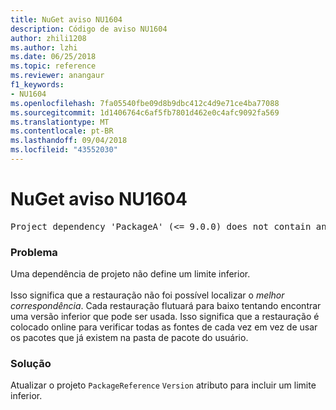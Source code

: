```yaml
---
title: NuGet aviso NU1604
description: Código de aviso NU1604
author: zhili1208
ms.author: lzhi
ms.date: 06/25/2018
ms.topic: reference
ms.reviewer: anangaur
f1_keywords:
- NU1604
ms.openlocfilehash: 7fa05540fbe09d8b9dbc412c4d9e71ce4ba77088
ms.sourcegitcommit: 1d1406764c6af5fb7801d462e0c4afc9092fa569
ms.translationtype: MT
ms.contentlocale: pt-BR
ms.lasthandoff: 09/04/2018
ms.locfileid: "43552030"
---
```

# <a name="nuget-warning-nu1604"></a>NuGet aviso NU1604

<pre>Project dependency 'PackageA' (&lt;= 9.0.0) does not contain an inclusive lower bound. Include a lower bound in the dependency version to ensure consistent restore results.</pre>

### <a name="issue"></a>Problema
Uma dependência de projeto não define um limite inferior.<br/><br/>Isso significa que a restauração não foi possível localizar o *melhor correspondência*. Cada restauração flutuará para baixo tentando encontrar uma versão inferior que pode ser usada. Isso significa que a restauração é colocado online para verificar todas as fontes de cada vez em vez de usar os pacotes que já existem na pasta de pacote do usuário.

### <a name="solution"></a>Solução
Atualizar o projeto `PackageReference` `Version` atributo para incluir um limite inferior.
